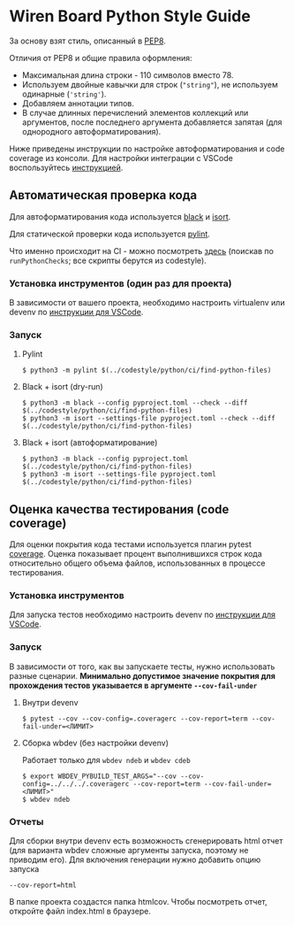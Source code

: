 # Wiren Board Python Style Guide

За основу взят стиль, описанный в [PEP8](https://peps.python.org/pep-0008/). 

Отличия от PEP8 и общие правила оформления:
 * Максимальная длина строки - 110 символов вместо 78.
 * Используем двойные кавычки для строк (`"string"`), не используем одинарные (`'string'`).
 * Добавляем аннотации типов.
 * В случае длинных перечислений элементов коллекций или аргументов, после последнего аргумента добавляется запятая (для однородного автоформатирования).

Ниже приведены инструкции по настройке автоформатирования и code coverage из консоли. Для настройки интеграции с VSCode воспользуйтесь [инструкцией](https://docs.google.com/document/d/19gT4BH6MO-XXyqqzTOoz-jhY0ITbeGKDOZ8FbV_J1tc).


## Автоматическая проверка кода

Для автоформатирования кода используется [black](https://github.com/psf/black) и [isort](https://github.com/PyCQA/isort). 

Для статической проверки кода используется [pylint](https://github.com/pylint-dev/pylint).

Что именно происходит на CI - можно посмотреть [здесь](https://github.com/wirenboard/jenkins-pipeline-lib/blob/master/vars/wb.groovy) (поискав по ```runPythonChecks```; все скрипты берутся из codestyle). 

### Установка инструментов (один раз для проекта)

В зависимости от вашего проекта, необходимо настроить virtualenv или devenv по [инструкции для VSCode](https://docs.google.com/document/d/19gT4BH6MO-XXyqqzTOoz-jhY0ITbeGKDOZ8FbV_J1tc).

### Запуск

1. Pylint
    ```console
    $ python3 -m pylint $(../codestyle/python/ci/find-python-files)
    ```

2. Black + isort (dry-run)
    ```console
    $ python3 -m black --config pyproject.toml --check --diff $(../codestyle/python/ci/find-python-files)
    $ python3 -m isort --settings-file pyproject.toml --check --diff $(../codestyle/python/ci/find-python-files)
    ```

3. Black + isort (автоформатирование)
    ```console
    $ python3 -m black --config pyproject.toml $(../codestyle/python/ci/find-python-files)
    $ python3 -m isort --settings-file pyproject.toml $(../codestyle/python/ci/find-python-files)
    ```


## Оценка качества тестирования (code coverage)

Для оценки покрытия кода тестами используется плагин pytest [coverage](https://github.com/pytest-dev/pytest-cov). 
Оценка показывает процент выполнившихся строк кода относительно общего объема файлов, использованных в процессе тестирования.

### Установка инструментов

Для запуска тестов необходимо настроить devenv по [инструкции для VSCode](https://docs.google.com/document/d/19gT4BH6MO-XXyqqzTOoz-jhY0ITbeGKDOZ8FbV_J1tc).

### Запуск

В зависимости от того, как вы запускаете тесты, нужно использовать разные сценарии.
**Минимально допустимое значение покрытия для прохождения тестов указывается в аргументе `--cov-fail-under`** 

1. Внутри devenv

    ```console
    $ pytest --cov --cov-config=.coveragerc --cov-report=term --cov-fail-under=<ЛИМИТ>
    ```

2. Сборка wbdev (без настройки devenv)

    Работает только для `wbdev ndeb` и `wbdev cdeb`
    ```console
    $ export WBDEV_PYBUILD_TEST_ARGS="--cov --cov-config=../../../.coveragerc --cov-report=term --cov-fail-under=<ЛИМИТ>"
    $ wbdev ndeb
    ```

### Отчеты

Для сборки внутри devenv есть возможность сгенерировать html отчет (для варианта wbdev сложные аргументы запуска, поэтому не приводим его). Для включения генерации нужно добавить опцию запуска
```console
--cov-report=html
```
В папке проекта создастся папка htmlcov. Чтобы посмотреть отчет, откройте файл index.html в браузере.
